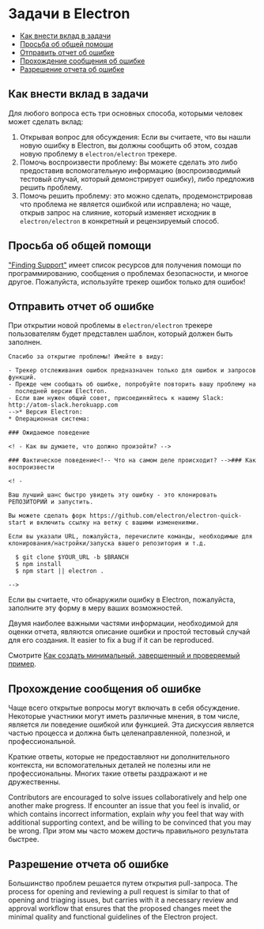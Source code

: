# Задачи в Electron

* [Как внести вклад в задачи](#how-to-contribute-in-issues)
* [Просьба об общей помощи](#asking-for-general-help)
* [Отправить отчет об ошибке](#submitting-a-bug-report)
* [Прохождение сообщения об ошибке](#triaging-a-bug-report)
* [Разрешение отчета об ошибке](#resolving-a-bug-report)

## Как внести вклад в задачи

Для любого вопроса есть три основных способа, которыми человек может сделать вклад:

1. Открывая вопрос для обсуждения: Если вы считаете, что вы нашли новую ошибку в Electron, вы должны сообщить об этом, создав новую проблему в `electron/electron` трекере.
2. Помочь воспроизвести проблему: Вы можете сделать это либо предоставив вспомогательную информацию (воспроизводимый тестовый случай, который демонстрирует ошибку), либо предложив решить проблему.
3. Помочь решить проблему: это можно сделать, продемонстрировав что проблема не является ошибкой или исправлена; но чаще, открыв запрос на слияние, который изменяет исходник в `electron/electron` в конкретный и рецензируемый способ.

## Просьба об общей помощи

["Finding Support"](../tutorial/support.md#finding-support) имеет список ресурсов для получения помощи по программированию, сообщения о проблемах безопасности, и многое другое. Пожалуйста, используйте трекер ошибок только для ошибок!

## Отправить отчет об ошибке

При открытии новой проблемы в `electron/electron` трекере пользователям будет представлен шаблон, который должен быть заполнен.

```markdown<!--
Спасибо за открытие проблемы! Имейте в виду:

- Трекер отслеживания ошибок предназначен только для ошибок и запросов функций.
- Прежде чем сообщать об ошибке, попробуйте повторить вашу проблему на
  последней версии Electron.
- Если вам нужен общий совет, присоединяйтесь к нашему Slack: http://atom-slack.herokuapp.сom
-->* Версия Electron:
* Операционная система:

### Ожидаемое поведение

<! - Как вы думаете, что должно произойти? -->

### Фактическое поведение<!-- Что на самом деле происходит? -->### Как воспроизвести

<! -

Ваш лучший шанс быстро увидеть эту ошибку - это клонировать РЕПОЗИТОРИЙ и запустить.

Вы можете сделать форк https://github.com/electron/electron-quick-start и включить ссылку на ветку с вашими изменениями.

Если вы указали URL, пожалуйста, перечислите команды, необходимые для клонирования/настройки/запуска вашего репозитория и т.д.

  $ git clone $YOUR_URL -b $BRANCH
  $ npm install
  $ npm start || electron .

-->
```

Если вы считаете, что обнаружили ошибку в Electron, пожалуйста, заполните эту форму в меру ваших возможностей.

Двумя наиболее важными частями информации, необходимой для оценки отчета, являются описание ошибки и простой тестовый случай для его создания. It easier to fix a bug if it can be reproduced.

Смотрите [Как создать минимальный, завершенный и проверяемый пример](https://stackoverflow.com/help/mcve).

## Прохождение сообщения об ошибке

Чаще всего открытые вопросы могут включать в себя обсуждение. Некоторые участники могут иметь различные мнения, в том числе, является ли поведение ошибкой или функцией. Эта дискуссия является частью процесса и должна быть целенаправленной, полезной, и профессиональной.

Краткие ответы, которые не предоставляют ни дополнительного контекста, ни вспомогательных деталей не полезны или не профессиональны. Многих такие ответы раздражают и не дружественны.

Contributors are encouraged to solve issues collaboratively and help one another make progress. If encounter an issue that you feel is invalid, or which contains incorrect information, explain *why* you feel that way with additional supporting context, and be willing to be convinced that you may be wrong. При этом мы часто можем достичь правильного результата быстрее.

## Разрешение отчета об ошибке

Большинство проблем решается путем открытия pull-запроса. The process for opening and reviewing a pull request is similar to that of opening and triaging issues, but carries with it a necessary review and approval workflow that ensures that the proposed changes meet the minimal quality and functional guidelines of the Electron project.
